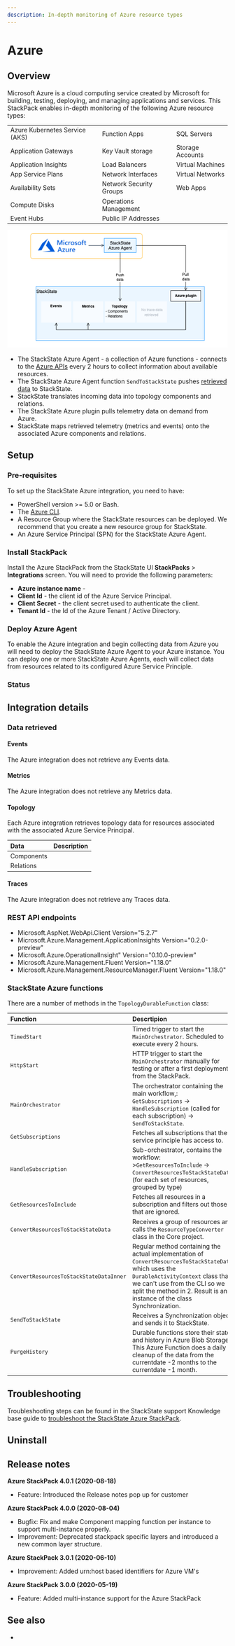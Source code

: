 ```yaml
---
description: In-depth monitoring of Azure resource types
---
```


# Azure

## Overview

Microsoft Azure is a cloud computing service created by Microsoft for building, testing, deploying, and managing applications and services. This StackPack enables in-depth monitoring of the following Azure resource types:

| | | |
|:---|:---|:---|
| Azure Kubernetes Service (AKS) | Function Apps | SQL Servers |
| Application Gateways | Key Vault storage | Storage Accounts |
| Application Insights | Load Balancers | Virtual Machines |
| App Service Plans| Network Interfaces | Virtual Networks |
| Availability Sets | Network Security Groups | Web Apps |
| Compute Disks | Operations Management | |
| Event Hubs | Public IP Addresses| |

![Data flow](/.gitbook/assets/stackpack-azure2.png)

- The StackState Azure Agent - a collection of Azure functions - connects to the [Azure APIs](#rest-api-endpoints) every 2 hours to collect information about available resources.
- The StackState Azure Agent function `SendToStackState` pushes [retrieved data](#data-retrieved) to StackState.
- StackState translates incoming data into topology components and relations.
- The StackState Azure plugin pulls telemetry data on demand from Azure.
- StackState maps retrieved telemetry (metrics and events) onto the associated Azure components and relations.

## Setup

### Pre-requisites

To set up the StackState Azure integration, you need to have:

- PowerShell version >= 5.0 or Bash.
- The [Azure CLI](https://docs.microsoft.com/en-us/cli/azure/install-azure-cli?view=azure-cli-latest).
- A Resource Group where the StackState resources can be deployed. We recommend that you create a new resource group for StackState.
- An Azure Service Principal (SPN) for the StackState Azure Agent.

### Install StackPack

Install the Azure StackPack from the StackState UI **StackPacks** &gt; **Integrations** screen. You will need to provide the following parameters:

* **Azure instance name** - 
* **Client Id** - the client id of the Azure Service Principal.
* **Client Secret** - the client secret used to authenticate the client.
* **Tenant Id** - the Id of the Azure Tenant / Active Directory.

### Deploy Azure Agent

To enable the Azure integration and begin collecting data from Azure you will need to deploy the StackState Azure Agent to your Azure instance. You can deploy one or more StackState Azure Agents, each will collect data from resources related to its configured Azure Service Principle.



### Status



## Integration details

### Data retrieved

#### Events

The Azure integration does not retrieve any Events data.

#### Metrics

The Azure integration does not retrieve any Metrics data.

#### Topology

Each Azure integration retrieves topology data for resources associated with the associated Azure Service Principal.

| Data | Description |
|:---|:---|
| Components |  |
| Relations |  | 

#### Traces

The Azure integration does not retrieve any Traces data.

### REST API endpoints

- Microsoft.AspNet.WebApi.Client Version="5.2.7"
- Microsoft.Azure.Management.ApplicationInsights Version="0.2.0-preview"
- Microsoft.Azure.OperationalInsight" Version="0.10.0-preview"
- Microsoft.Azure.Management.Fluent Version="1.18.0"
- Microsoft.Azure.Management.ResourceManager.Fluent Version="1.18.0"

### StackState Azure functions

There are a number of methods in the `TopologyDurableFunction` class:

| Function | Descrtipion | 
|:---|:---|
| `TimedStart` | Timed trigger to start the `MainOrchestrator`. Scheduled to execute every 2 hours. |
| `HttpStart` | HTTP trigger to start the `MainOrchestrator` manually for testing or after a first deployment from the StackPack. |
| `MainOrchestrator` | The orchestrator containing the main workflow,:<br />`GetSubscriptions` -> `HandleSubscription` (called for each subscription) -> `SendToStackState`. |
| `GetSubscriptions` | Fetches all subscriptions that the service principle has access to. |
| `HandleSubscription` | Sub-orchestrator, contains the workflow:<br />>`GetResourcesToInclude` -> `ConvertResourcesToStackStateData` (for each set of resources, grouped by type) |
| `GetResourcesToInclude` | Fetches all resources in a subscription and filters out those that are ignored. |
| `ConvertResourcesToStackStateData` | Receives a group of resources and calls the `ResourceTypeConverter` class in the Core project. |
| `ConvertResourcesToStackStateDataInner` | Regular method containing the actual implementation of `ConvertResourcesToStackStateData`, which uses the `DurableActivityContext` class that we can't use from the CLI so we split the method in 2. Result is an instance of the class Synchronization. |
| `SendToStackState` |Receives a Synchronization object and sends it to StackState. |
| `PurgeHistory` | Durable functions store their state and history in Azure Blob Storage. This Azure Function does a daily cleanup of the data from the currentdate -2 months to the currentdate -1 month. |

## Troubleshooting

Troubleshooting steps can be found in the StackState support Knowledge base guide to [troubleshoot the StackState Azure StackPack](https://support.stackstate.com/hc/en-us/articles/360016450300-Troubleshooting-StackState-Azure-StackPack).

## Uninstall


## Release notes

**Azure StackPack 4.0.1 (2020-08-18)**

- Feature: Introduced the Release notes pop up for customer

**Azure StackPack 4.0.0 (2020-08-04)**

- Bugfix: Fix and make Component mapping function per instance to support multi-instance properly.
- Improvement: Deprecated stackpack specific layers and introduced a new common layer structure.

**Azure StackPack 3.0.1 (2020-06-10)**

- Improvement: Added urn:host based identifiers for Azure VM's

**Azure StackPack 3.0.0 (2020-05-19)**

- Feature: Added multi-instance support for the Azure StackPack


## See also

- 